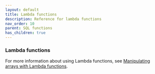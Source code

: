 ```yaml
---
layout: default
title: Lambda functions
description: Reference for lambda functions
nav_order: 10
parent: SQL functions
has_children: true
---
```


### Lambda functions

For more information about using Lambda functions, see [Manipulating arrays with Lambda functions](../../../Guides/working-with-semi-structured-data/working-with-arrays.md#manipulating-arrays-with-lambda-functions).
